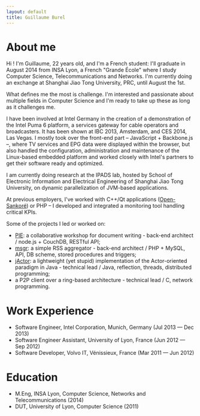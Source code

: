 ```yaml
---
layout: default
title: Guillaume Burel
---
```

# About me

Hi ! I'm Guillaume, 22 years old, and I'm a French student: I'll graduate in August 2014 from INSA Lyon, a French "Grande École" where I study Computer Science, Telecommunications and Networks.
I'm currently doing an exchange at Shanghai Jiao Tong University, PRC, until August the 1st.

What defines me the most is challenge. I'm interested and passionate about multiple fields in Computer Science and I'm ready to take up these as long as it challenges me.

I have been involved at Intel Germany in the creation of a demonstration of the Intel Puma 6 platform, a services gateway for cable operators and broadcasters. It has been shown at IBC 2013, Amsterdam, and CES 2014, Las Vegas. I mostly took over the front-end part – JavaScript + Backbone.js –, where TV services and EPG data were displayed within the browser, but also handled the configuration, administration and maintenance of the Linux-based embedded platform and worked closely with Intel's partners to get their software ready and optimized.

I am currently doing research at the IPADS lab, hosted by School of Electronic Information and Electrical Engineering of Shanghai Jiao Tong University, on dynamic parallelization of JVM-based applications.

At previous employers, I've worked with C++/Qt applications ([Open-Sankoré](//github.com/Sankore/Sankore-3.1)) or PHP – I developed and integrated a monitoring tool handling critical KPIs.

Some of the projects I led or worked on:

 * [PIE](//github.com/PieEditor/PIE): a collaborative workshop for document writing - back-end architect / node.js + CouchDB, RESTful API;
 * [msgr](//code.google.com/p/msgr): a simple RSS aggregator - back-end architect / PHP + MySQL, API, DB scheme, stored procedures and triggers;
 * [jActor](//code.google.com/p/jactor): a lightweight (yet stupid) implementation of the Actor-oriented paradigm in Java - technical lead / Java, reflection, threads, distributed programming;
 * a P2P client over a ring-based architecture - technical lead / C, network programming.

# Work Experience

 * Software Engineer, Intel Corporation, Munich, Germany (Jul 2013 — Dec 2013)
 * Software Engineer Assistant, University of Lyon, France (Jun 2012 — Sep 2012)
 * Software Developer, Volvo IT, Vénissieux, France (Mar 2011 — Jun 2012)

# Education

 * M.Eng, INSA Lyon, Computer Science, Networks and Telecommunications (2014)
 * DUT, University of Lyon, Computer Science (2011)
